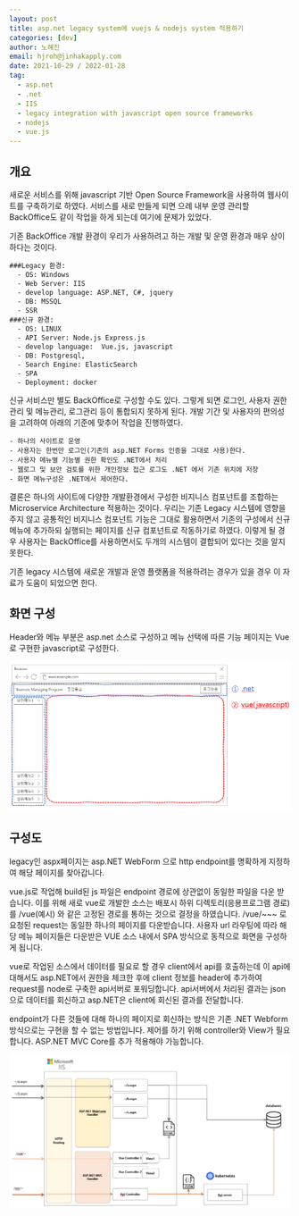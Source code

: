 ```yaml
---
layout: post
title: asp.net legacy system에 vuejs & nodejs system 적용하기
categories: [dev]
author: 노혜진
email: hjroh@jinhakapply.com
date: 2021-10-29 / 2022-01-28
tag:
  - asp.net
  - .net
  - IIS
  - legacy integration with javascript open source frameworks
  - nodejs
  - vue.js
---
```


## 개요

새로운 서비스를 위해 javascript 기반 Open Source Framework을 사용하여 웹사이트를 구축하기로 하였다.
서비스를 새로 만들게 되면 으례 내부 운영 관리할 BackOffice도 같이 작업을 하게 되는데 여기에 문제가 있었다.

기존 BackOffice 개발 환경이 우리가 사용하려고 하는 개발 및 운영 환경과 매우 상이하다는 것이다.

```
###Legacy 환경:
  - OS: Windows
  - Web Server: IIS
  - develop language: ASP.NET, C#, jquery
  - DB: MSSQL
  - SSR
###신규 환경:
  - OS: LINUX
  - API Server: Node.js Express.js
  - develop language:  Vue.js, javascript
  - DB: Postgresql,
  - Search Engine: ElasticSearch
  - SPA
  - Deployment: docker
```

신규 서비스만 별도 BackOffice로 구성할 수도 있다. 그렇게 되면 로그인, 사용자 권한 관리 및 메뉴관리, 로그관리 등이 통합되지 못하게 된다.
개발 기간 및 사용자의 편의성을 고려하여 아래의 기준에 맞추어 작업을 진행하였다.

```
- 하나의 사이트로 운영
- 사용자는 한번만 로그인(기존의 asp.NET Forms 인증을 그대로 사용)한다.
- 사용자 메뉴별 기능별 권한 확인도 .NET에서 처리
- 웹로그 및 보안 검토를 위한 개인정보 접근 로그도 .NET 에서 기존 위치에 저장
- 화면 메뉴구성은 .NET에서 제어한다.
```

결론은 하나의 사이트에 다양한 개발환경에서 구성한 비지니스 컴포넌트를 조합하는 Microservice Architecture 적용하는 것이다.
우리는 기존 Legacy 시스템에 영향을 주지 않고 공통적인 비지니스 컴포넌트 기능은 그대로 활용하면서 기존의 구성에서 신규 메뉴에 추가하되 실행되는 페이지를 신규 컴포넌트로 작동하기로 하였다.
이렇게 될 경우 사용자는 BackOffice를 사용하면서도 두개의 시스템이 결합되어 있다는 것을 알지 못한다.

기존 legacy 시스템에 새로운 개발과 운영 플랫폼을 적용하려는 경우가 있을 경우 이 자료가 도움이 되었으면 한다.

## 화면 구성

Header와 메뉴 부분은 asp.net 소스로 구성하고 메뉴 선택에 따른 기능 페이지는 Vue로 구현한 javascript로 구성한다.

![deploy_screen.png](/assets/img/posts/dev/2021-10-29-deploy-legacy/deploy_screen.png)

## 구성도

legacy인 aspx페이지는 asp.NET WebForm 으로 http endpoint를 명확하게 지정하여 해당 페이지를 찾아갑니다.

vue.js로 작업해 build된 js 파일은 endpoint 경로에 상관없이 동일한 파일을 다운 받습니다.
이를 위해 새로 vue로 개발한 소스는 배포시 하위 디렉토리(응용프로그램 경로)를 /vue(예시) 와 같은 고정된 경로를 통하는 것으로 결정을 하였습니다.
/vue/~~~ 로 요청된 request는 동일한 하나의 페이지를 다운받습니다.
사용자 url 라우팅에 따라 해당 메뉴 페이지들은 다운받은 VUE 소스 내에서 SPA 방식으로 동적으로 화면을 구성하게 됩니다.

vue로 작업된 소스에서 데이터를 필요로 할 경우 client에서 api를 호출하는데 이 api에 대해서도 asp.NET에서 권한을 체크한 후에 client 정보를 header에 추가하여 request를 node로 구축한 api서버로 포워딩합니다.
api서버에서 처리된 결과는 json으로 데이터를 회신하고 asp.NET은 client에 회신된 결과를 전달합니다.

endpoint가 다른 것들에 대해 하나의 페이지로 회신하는 방식은 기존 .NET Webform 방식으로는 구현을 할 수 없는 방법입니다.
제어를 하기 위해 controller와 View가 필요합니다. ASP.NET MVC Core를 추가 적용해야 가능합니다.

![deploy_architecture.png](/assets/img/posts/dev/2021-10-29-deploy-legacy/deploy_architecture.png)
